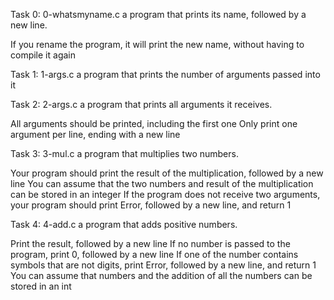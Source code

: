 Task 0:  0-whatsmyname.c
 a program that prints its name, followed by a new line.

If you rename the program, it will print the new name, without having to compile it again


Task 1: 1-args.c
a program that prints the number of arguments passed into it


Task 2: 2-args.c
a program that prints all arguments it receives.

All arguments should be printed, including the first one
Only print one argument per line, ending with a new line


Task 3: 3-mul.c
a program that multiplies two numbers.

Your program should print the result of the multiplication, followed by a new line
You can assume that the two numbers and result of the multiplication can be stored in an integer
If the program does not receive two arguments, your program should print Error, followed by a new line, and return 1

Task 4: 4-add.c
a program that adds positive numbers.

Print the result, followed by a new line
If no number is passed to the program, print 0, followed by a new line
If one of the number contains symbols that are not digits, print Error, followed by a new line, and return 1
You can assume that numbers and the addition of all the numbers can be stored in an int
